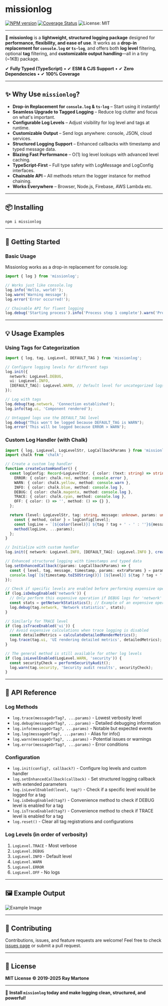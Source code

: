 # missionlog

[![NPM version][npm-image]][npm-url] [![Coverage Status](https://coveralls.io/repos/github/rmartone/missionlog/badge.svg?branch=master)](https://coveralls.io/github/rmartone/missionlog?branch=master) ![License: MIT](https://img.shields.io/badge/License-MIT-yellow.svg)

[npm-image]: https://img.shields.io/npm/v/missionlog.svg?style=flat
[npm-url]: https://www.npmjs.com/package/missionlog

---

🚀 **missionlog** is a **lightweight, structured logging package** designed for **performance, flexibility, and ease of use**. It works as a **drop-in replacement for `console.log` or `ts-log`**, and offers both **log level** filtering, optional **tag** filtering, and **customizable output handling**—all in a tiny (~1KB) package.

✔ **Fully Typed (TypeScript)** • ✔ **ESM & CJS Support** • ✔ **Zero Dependencies** • ✔ **100% Coverage**

---

## ✨ Why Use `missionlog`?

- **Drop-in Replacement for `console.log` & `ts-log`** – Start using it instantly!
- **Seamless Upgrade to Tagged Logging** – Reduce log clutter and focus on what's important.
- **Configurable Log Levels** – Adjust visibility for log level and tags at runtime.
- **Customizable Output** – Send logs anywhere: console, JSON, cloud services.
- **Structured Logging Support** – Enhanced callbacks with timestamp and typed message data.
- **Blazing Fast Performance** – O(1) log level lookups with advanced level caching.
- **TypeScript-First** – Full type safety with LogMessage and LogConfig interfaces.
- **Chainable API** – All methods return the logger instance for method chaining.
- **Works Everywhere** – Browser, Node.js, Firebase, AWS Lambda etc.

---

## 📦 Installing

```sh
npm i missionlog
```

---

## 🚀 Getting Started

### Basic Usage

Missionlog works as a drop-in replacement for console.log:

```typescript
import { log } from 'missionlog';

// Works just like console.log
log.info('Hello, world!');
log.warn('Warning message');
log.error('Error occurred!');

// Chainable API for fluent logging
log.debug('Starting process').info('Process step 1 complete').warn('Process running slowly');
```

---

## 💡 Usage Examples

### Using Tags for Categorization

```typescript
import { log, tag, LogLevel, DEFAULT_TAG } from 'missionlog';

// Configure logging levels for different tags
log.init({
  network: LogLevel.DEBUG,
  ui: LogLevel.INFO,
  [DEFAULT_TAG]: LogLevel.WARN, // Default level for uncategorized logs
});

// Log with tags
log.debug(tag.network, 'Connection established');
log.info(tag.ui, 'Component rendered');

// Untagged logs use the DEFAULT_TAG level
log.debug("This won't be logged because DEFAULT_TAG is WARN");
log.error('This will be logged because ERROR > WARN');
```

### Custom Log Handler (with Chalk)

```typescript
import { log, LogLevel, LogLevelStr, LogCallbackParams } from 'missionlog';
import chalk from 'chalk';

// Create a custom log handler
function createCustomHandler() {
  const logConfig: Record<LogLevelStr, { color: (text: string) => string; method: (...args: unknown[]) => void }> = {
    ERROR: { color: chalk.red, method: console.error },
    WARN: { color: chalk.yellow, method: console.warn },
    INFO: { color: chalk.blue, method: console.log },
    DEBUG: { color: chalk.magenta, method: console.log },
    TRACE: { color: chalk.cyan, method: console.log },
    OFF: { color: () => '', method: () => {} },
  };

  return (level: LogLevelStr, tag: string, message: unknown, params: unknown[]) => {
    const { method, color } = logConfig[level];
    const logLine = `[${color(level)}] ${tag ? tag + ' - ' : ''}${message}`;
    method(logLine, ...params);
  };
}

// Initialize with custom handler
log.init({ network: LogLevel.INFO, [DEFAULT_TAG]: LogLevel.INFO }, createCustomHandler());

// Enhanced structured logging with timestamps and typed data
log.setEnhancedCallback((params: LogCallbackParams) => {
  const { level, tag, message, timestamp, params: extraParams } = params;
  console.log(`[${timestamp.toISOString()}] [${level}] ${tag ? tag + ' - ' : ''}${message}`, ...extraParams);
});

// Check if specific levels are enabled before performing expensive operations
if (log.isDebugEnabled('network')) {
  // Only perform this expensive operation if DEBUG logs for 'network' will be shown
  const stats = getNetworkStatistics(); // Example of an expensive operation
  log.debug(tag.network, 'Network statistics', stats);
}

// Similarly for TRACE level
if (log.isTraceEnabled('ui')) {
  // Avoid expensive calculations when trace logging is disabled
  const detailedMetrics = calculateDetailedRenderMetrics();
  log.trace(tag.ui, 'UI rendering detailed metrics', detailedMetrics);
}

// The general method is still available for other log levels
if (log.isLevelEnabled(LogLevel.WARN, 'security')) {
  const securityCheck = performSecurityAudit();
  log.warn(tag.security, 'Security audit results', securityCheck);
}
```

---

## 📖 API Reference

### Log Methods

- `log.trace(messageOrTag?, ...params)` - Lowest verbosity level
- `log.debug(messageOrTag?, ...params)` - Detailed debugging information
- `log.info(messageOrTag?, ...params)` - Notable but expected events
- `log.log(messageOrTag?, ...params)` - Alias for info()
- `log.warn(messageOrTag?, ...params)` - Potential issues or warnings
- `log.error(messageOrTag?, ...params)` - Error conditions

### Configuration

- `log.init(config?, callback?)` - Configure log levels and custom handler
- `log.setEnhancedCallback(callback)` - Set structured logging callback with extended parameters
- `log.isLevelEnabled(level, tag?)` - Check if a specific level would be logged for a tag
- `log.isDebugEnabled(tag?)` - Convenience method to check if DEBUG level is enabled for a tag
- `log.isTraceEnabled(tag?)` - Convenience method to check if TRACE level is enabled for a tag
- `log.reset()` - Clear all tag registrations and configurations

### Log Levels (in order of verbosity)

1. `LogLevel.TRACE` - Most verbose
2. `LogLevel.DEBUG`
3. `LogLevel.INFO` - Default level
4. `LogLevel.WARN`
5. `LogLevel.ERROR`
6. `LogLevel.OFF` - No logs

---

## 🖼️ Example Output

![Example Image](https://github.com/rmartone/missionlog/example.jpg)

---

## 🤝 Contributing

Contributions, issues, and feature requests are welcome! Feel free to check [issues page](https://github.com/rmartone/missionlog/issues) or submit a pull request.

---

## 📄 License

**MIT License**
**© 2019-2025 Ray Martone**

---

🚀 **Install `missionlog` today and make logging clean, structured, and powerful!**
